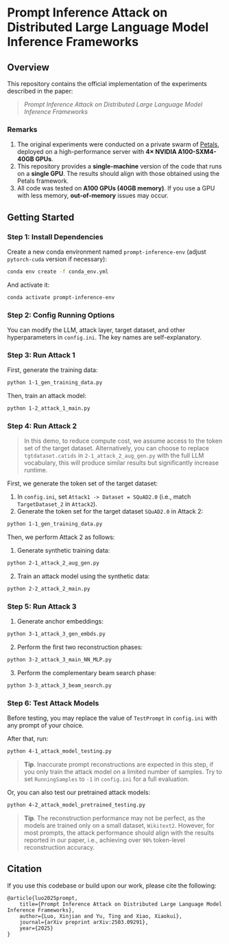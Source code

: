 # Prompt Inference Attack on Distributed Large Language Model Inference Frameworks

## Overview
This repository contains the official implementation of the experiments described in the paper:

> *Prompt Inference Attack on Distributed Large Language Model Inference Frameworks*


### Remarks
1. The original experiments were conducted on a private swarm of [Petals](https://github.com/bigscience-workshop/petals), deployed on a high-performance server with **4× NVIDIA A100-SXM4-40GB GPUs**.
2. This repository provides a **single-machine** version of the code that runs on a **single GPU**. The results should align with those obtained using the Petals framework.
3. All code was tested on **A100 GPUs (40GB memory)**. If you use a GPU with less memory, **out-of-memory** issues may occur.


## Getting Started
### Step 1: Install Dependencies
Create a new conda environment named `prompt-inference-env` (adjust `pytorch-cuda` version if necessary):

```bash
conda env create -f conda_env.yml
```

And activate it:
```bash
conda activate prompt-inference-env
```
    

### Step 2: Config Running Options
You can modify the LLM, attack layer, target dataset, and other hyperparameters in `config.ini`. The key names are self-explanatory.


### Step 3: Run Attack 1
First, generate the training data:
```bash
python 1-1_gen_training_data.py
```

Then, train an attack model:
```bash
python 1-2_attack_1_main.py
```

### Step 4: Run Attack 2
> In this demo, to reduce compute cost, we assume access to the token set of the target dataset.
Alternatively, you can choose to replace `tgtdataset.catids` in `2-1_attack_2_aug_gen.py` with the full LLM vocabulary, this will produce similar results but significantly increase runtime.


First, we generate the token set of the target dataset:
1. In `config.ini`, set `Attack1 -> Dataset = SQuAD2.0` (i.e., match `TargetDataset_2` in `Attack2`).
1. Generate the token set for the target dataset `SQuAD2.0` in Attack 2:
```bash
python 1-1_gen_training_data.py
```

Then, we perform Attack 2 as follows:
1. Generate synthetic training data:
```bash
python 2-1_attack_2_aug_gen.py
```

2. Train an attack model using the synthetic data:
```bash
python 2-2_attack_2_main.py
```

### Step 5: Run Attack 3
1. Generate anchor embeddings:
```bash
python 3-1_attack_3_gen_embds.py
```
2. Perform the first two reconstruction phases:
```bash
python 3-2_attack_3_main_NN_MLP.py
```
3. Perform the complementary beam search phase:
```bash
python 3-3_attack_3_beam_search.py
```

### Step 6: Test Attack Models
Before testing, you may replace the value of `TestPrompt` in `config.ini` with any prompt of your choice.

After that, run:
```bash
python 4-1_attack_model_testing.py
```

> **Tip**. Inaccurate prompt reconstructions are expected in this step, if you only train the attack model on a limited number of samples. Try to set `RunningSamples` to `-1` in `config.ini` for a full evaluation.

Or, you can also test our pretrained attack models:
```bash
python 4-2_attack_model_pretrained_testing.py
```

> **Tip**. The reconstruction performance may not be perfect, as the models are trained only on a small dataset, `Wikitext2`. However, for most prompts, the attack performance should align with the results reported in our paper, i.e., achieving over `90%` token-level reconstruction accuracy.


## Citation
If you use this codebase or build upon our work, please cite the following:

    @article{luo2025prompt,
        title={Prompt Inference Attack on Distributed Large Language Model Inference Frameworks},
        author={Luo, Xinjian and Yu, Ting and Xiao, Xiaokui},
        journal={arXiv preprint arXiv:2503.09291},
        year={2025}
    }

